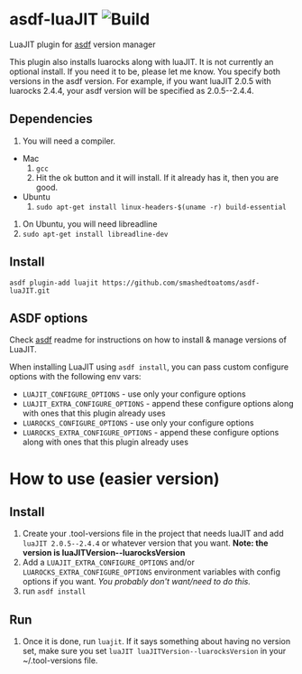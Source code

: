 # asdf-luaJIT ![Build](https://github.com/smashedtoatoms/asdf-luaJIT/workflows/Build/badge.svg?branch=master)

LuaJIT plugin for [asdf](https://github.com/asdf-vm/asdf) version manager

This plugin also installs luarocks along with luaJIT.  It is not currently an optional install.  If you need it to be, please let me know.
You specify both versions in the asdf version.  For example, if you want luaJIT 2.0.5 with luarocks 2.4.4, your asdf version will be specified as 2.0.5--2.4.4.

## Dependencies
1. You will need a compiler.
  * Mac
    1. ```gcc```
    1. Hit the ok button and it will install.  If it already has it, then you are good.
  * Ubuntu
    1. ```sudo apt-get install linux-headers-$(uname -r) build-essential```
1. On Ubuntu, you will need libreadline
  1. ```sudo apt-get install libreadline-dev```

## Install

```
asdf plugin-add luajit https://github.com/smashedtoatoms/asdf-luaJIT.git
```

## ASDF options

Check [asdf](https://github.com/asdf-vm/asdf) readme for instructions on how to install & manage versions of LuaJIT.

When installing LuaJIT using `asdf install`, you can pass custom configure options with the following env vars:

* `LUAJIT_CONFIGURE_OPTIONS` - use only your configure options
* `LUAJIT_EXTRA_CONFIGURE_OPTIONS` - append these configure options along with ones that this plugin already uses
* `LUAROCKS_CONFIGURE_OPTIONS` - use only your configure options
* `LUAROCKS_EXTRA_CONFIGURE_OPTIONS` - append these configure options along with ones that this plugin already uses

# How to use (easier version)
## Install
1. Create your .tool-versions file in the project that needs luaJIT and add `luaJIT 2.0.5--2.4.4` or whatever version that you want. __Note: the version is luaJITVersion--luarocksVersion__
2. Add a `LUAJIT_EXTRA_CONFIGURE_OPTIONS` and/or `LUAROCKS_EXTRA_CONFIGURE_OPTIONS` environment variables with config options if you want. _You probably don't want/need to do this._
2. run `asdf install`

## Run
1. Once it is done, run `luajit`.  If it says something about having no version set, make sure you set `luaJIT luaJITVersion--luarocksVersion` in your ~/.tool-versions file.
